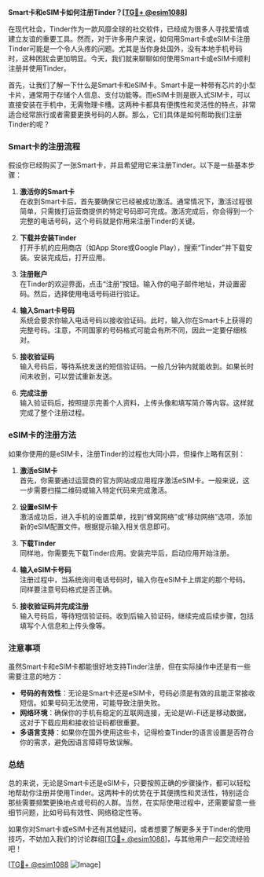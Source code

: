 **Smart卡和eSIM卡如何注册Tinder？[[TG💪+ @esim1088](https://t.me/s/esim1088)]**

在现代社会，Tinder作为一款风靡全球的社交软件，已经成为很多人寻找爱情或建立友谊的重要工具。然而，对于许多用户来说，如何用Smart卡或eSIM卡注册Tinder可能是一个令人头疼的问题。尤其是当你身处国外，没有本地手机号码时，这种困扰会更加明显。今天，我们就来聊聊如何使用Smart卡或eSIM卡顺利注册并使用Tinder。

首先，让我们了解一下什么是Smart卡和eSIM卡。Smart卡是一种带有芯片的小型卡片，通常用于存储个人信息、支付功能等。而eSIM卡则是嵌入式SIM卡，可以直接安装在手机中，无需物理卡槽。这两种卡都具有便携性和灵活性的特点，非常适合经常旅行或者需要更换号码的人群。那么，它们具体是如何帮助我们注册Tinder的呢？

### Smart卡的注册流程

假设你已经购买了一张Smart卡，并且希望用它来注册Tinder。以下是一些基本步骤：

1. **激活你的Smart卡**  
   在收到Smart卡后，首先要确保它已经被成功激活。通常情况下，激活过程很简单，只需拨打运营商提供的特定号码即可完成。激活完成后，你会得到一个完整的电话号码，这个号码就是你用来注册Tinder的关键。

2. **下载并安装Tinder**  
   打开手机的应用商店（如App Store或Google Play），搜索“Tinder”并下载安装。安装完成后，打开应用。

3. **注册账户**  
   在Tinder的欢迎界面，点击“注册”按钮。输入你的电子邮件地址，并设置密码。然后，选择使用电话号码进行验证。

4. **输入Smart卡号码**  
   系统会要求你输入电话号码以接收验证码。此时，输入你在Smart卡上获得的完整号码。注意，不同国家的号码格式可能会有所不同，因此一定要仔细核对。

5. **接收验证码**  
   输入号码后，等待系统发送的短信验证码。一般几分钟内就能收到。如果长时间未收到，可以尝试重新发送。

6. **完成注册**  
   输入验证码后，按照提示完善个人资料，上传头像和填写简介等内容。这样就完成了整个注册过程。

### eSIM卡的注册方法

如果你使用的是eSIM卡，注册Tinder的过程也大同小异，但操作上略有区别：

1. **激活eSIM卡**  
   首先，你需要通过运营商的官方网站或应用程序激活eSIM卡。一般来说，这一步需要扫描二维码或输入特定代码来完成激活。

2. **设置eSIM卡**  
   激活成功后，进入手机的设置菜单，找到“蜂窝网络”或“移动网络”选项，添加新的eSIM配置文件。根据提示输入相关信息即可。

3. **下载Tinder**  
   同样地，你需要先下载Tinder应用。安装完毕后，启动应用开始注册。

4. **输入eSIM卡号码**  
   注册过程中，当系统询问电话号码时，输入你在eSIM卡上绑定的那个号码。同样要注意号码格式是否正确。

5. **接收验证码并完成注册**  
   输入号码后，等待短信验证码。收到后输入验证码，继续完成后续步骤，包括填写个人信息和上传头像等。

### 注意事项

虽然Smart卡和eSIM卡都能很好地支持Tinder注册，但在实际操作中还是有一些需要注意的地方：

- **号码的有效性**：无论是Smart卡还是eSIM卡，号码必须是有效的且能正常接收短信。如果号码无法使用，可能导致注册失败。
- **网络环境**：确保你的手机有稳定的互联网连接，无论是Wi-Fi还是移动数据，这对于下载应用和接收验证码都很重要。
- **多语言支持**：如果你在国外使用这些卡，记得检查Tinder的语言设置是否符合你的需求，避免因语言障碍导致误解。

### 总结

总的来说，无论是Smart卡还是eSIM卡，只要按照正确的步骤操作，都可以轻松地帮助你注册并使用Tinder。这两种卡的优势在于其便携性和灵活性，特别适合那些需要频繁更换地点或号码的人群。当然，在实际使用过程中，还需要留意一些细节问题，比如号码有效性、网络稳定性等。

如果你对Smart卡或eSIM卡还有其他疑问，或者想要了解更多关于Tinder的使用技巧，不妨加入我们的讨论群组[[TG💪+ @esim1088](https://t.me/s/esim1088)]，与其他用户一起交流经验吧！

[[TG💪+ @esim1088](https://t.me/s/esim1088) ![Image](https://i.postimg.cc/4NQfJmqS/Snipaste-2025-05-13-00-14-12.png)]